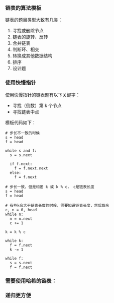 ### 链表的算法模板

链表的题目类型大致有几类：

1. 寻找或删除节点
2. 链表的旋转、反转
3. 合并链表
4. 判断环、相交
5. 转换成其他数据结构
6. 排序
7. 设计题

### 使用快慢指针

使用快慢指针的链表题有以下关键字：

* 寻找（倒数）第 k 个节点
* 寻找链表中点

模板代码如下：

```python3
# 步长不一致的时候
s = head
f = head

while s and f:
  s = s.next

  if f.next:
    f = f.next.next
  else:
    f = f.next
```

```python3
# 步长一致，但是相差 k 或 k % c， c是链表长度
s = head
f = head

# 有些k会大于链表长度的时候，需要知道链表长度，然后取余
c, n = 0, head
while n:
  n = n.next
  c += 1

k = k % c

while k:
  f = f.next
  k -= 1

while f:
  s = s.next
  f = f.next
```

### 需要使用哈希的链表：

### 递归更方便

